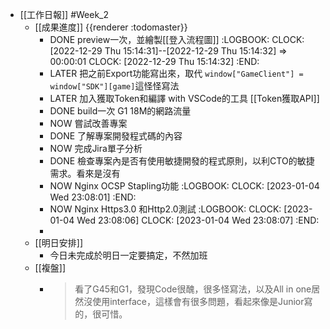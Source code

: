 - [[工作日報]] #Week_2
	- [[成果進度]] {{renderer :todomaster}}
		- DONE preview一次，並繪製[[登入流程圖]]
		  :LOGBOOK:
		  CLOCK: [2022-12-29 Thu 15:14:31]--[2022-12-29 Thu 15:14:32] =>  00:00:01
		  CLOCK: [2022-12-29 Thu 15:14:32]
		  :END:
		- LATER  把之前Export功能寫出來，取代 `window["GameClient"] = window["SDK"][game]`這怪怪寫法
		- LATER 加入獲取Token和編譯 with VSCode的工具 [[Token獲取API]]
		- DONE  build一次 G1 18M的網路流量
		- NOW 嘗試改善專案
		- DONE  了解專案開發程式碼的內容
		- NOW  完成Jira單子分析
		- DONE 檢查專案內是否有使用敏捷開發的程式原則，以利CTO的敏捷需求。看來是沒有
		- NOW Nginx OCSP Stapling功能
		  :LOGBOOK:
		  CLOCK: [2023-01-04 Wed 23:08:01]
		  :END:
		- NOW  Nginx Https3.0 和Http2.0測試
		  :LOGBOOK:
		  CLOCK: [2023-01-04 Wed 23:08:06]
		  CLOCK: [2023-01-04 Wed 23:08:07]
		  :END:
		-
	- [[明日安排]]
		- 今日未完成於明日一定要搞定，不然加班
	- [[複盤]]
		- > 看了G45和G1，發現Code很醜，很多怪寫法，以及All in one居然沒使用interface，這樣會有很多問題，看起來像是Junior寫的，很可惜。